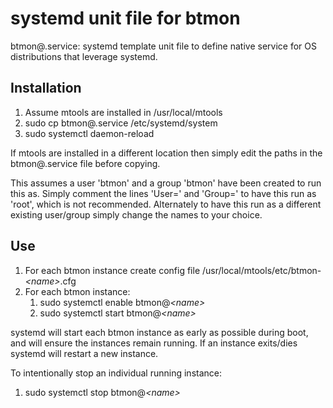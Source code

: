 systemd unit file for btmon
===========================

btmon@.service:  systemd template unit file to define native service for OS
distributions that leverage systemd.

Installation
------------
1. Assume mtools are installed in /usr/local/mtools
2. sudo cp btmon\@.service /etc/systemd/system
3. sudo systemctl daemon-reload

If mtools are installed in a different location then simply edit the paths in the btmon@.service file before copying.

This assumes a user 'btmon' and a group 'btmon' have been created to run this as.  Simply comment the lines 'User=' and 'Group=' to have this run as 'root', which is not recommended.  Alternately to have this run as a different existing user/group simply change the names to your choice.

Use
---
1. For each btmon instance create config file /usr/local/mtools/etc/btmon-_&lt;name&gt;_.cfg
2. For each btmon instance:
    1. sudo systemctl enable btmon@_&lt;name&gt;_
    2. sudo systemctl start btmon@_&lt;name&gt;_

systemd will start each btmon instance as early as possible during boot, and will ensure the instances remain running.  If an instance exits/dies systemd will restart a new instance.

To intentionally stop an individual running instance:
1. sudo systemctl stop btmon@_&lt;name&gt;_
